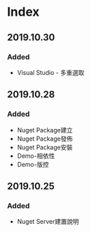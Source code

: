 # Index

## 2019.10.30

### Added

* Visual Studio - 多重選取

## 2019.10.28

### Added

* Nuget Package建立
* Nuget Package發佈
* Nuget Package安裝
* Demo-相依性
* Demo-版控

## 2019.10.25

### Added

* Nuget Server建置說明




